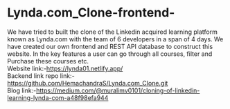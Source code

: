 # Lynda.com_Clone-frontend-
We have tried to built the clone of the Linkedin acquired learning platform known as Lynda.com with the team of 6 developers in a span of 4 days. We have created our own frontend and  REST API database to construct this website. In the key features a user can go through all courses, filter and Purchase these courses etc.
<br>
Website link:-https://lynda01.netlify.app/
<br>
Backend link repo link:-https://github.com/HemachandraS/Lynda.com_Clone.git
<br>
Blog link:-https://medium.com/@muralimv0101/cloning-of-linkedin-learning-lynda-com-a48f98efa944
